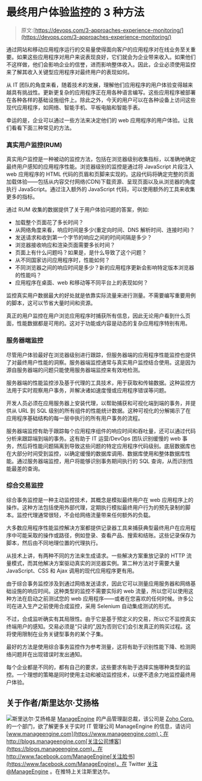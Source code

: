 # 最终用户体验监控的 3 种方法

> 原文:[https://devops.com/3-approaches-experience-monitoring/](https://devops.com/3-approaches-experience-monitoring/)

通过网站和移动应用程序运行的交易量使得面向客户的应用程序对在线业务至关重要。如果这些应用程序对用户来说表现良好，它们就会为企业带来收入。如果他们不这样做，他们会影响企业的信誉，进而影响整体收入。因此，企业必须使用监控来了解其收入关键型应用程序对最终用户的表现如何。

从 IT 团队的角度来看，随着技术的发展，理解他们应用程序的用户体验变得越来越具有挑战性。更新更复杂的应用程序正在用各种语言编写。这些应用程序被部署在各种各样的基础设施组件上。除此之外，今天的用户可以在各种设备上访问这些现代应用程序，如网络、智能手机、平板电脑和智能手表。

幸运的是，企业可以通过一些方法来决定他们的 web 应用程序的用户体验。让我们看看下面三种常见的方法。

### 真实用户监控(RUM)

真实用户监控是一种被动的监控方法，包括在浏览器级别收集指标，以准确地确定最终用户感知的应用程序性能。浏览器级别的监控是通过将 JavaScript 片段注入 web 应用程序的 HTML 代码的页眉和页脚来实现的。这段代码将确定完整的页面加载体验——包括从内容交付网络(CDN)下载资源、呈现页面以及从浏览器的角度执行 JavaScript。通过注入额外的 JavaScript 代码，可以使用额外的工具来收集更多的指标。

通过 RUM 收集的数据提供了关于用户体验问题的答案，例如:

*   加载整个页面花了多长时间？
*   从网络角度来看，响应时间是多少(重定向时间、DNS 解析时间、连接时间)？
*   发送请求和收到第一个字节的响应之间的时间间隔是多少？
*   浏览器接收响应和渲染页面需要多长时间？
*   页面上有什么问题吗？如果是，是什么导致了这个问题？
*   从不同国家访问应用程序时，性能如何？
*   不同浏览器之间的响应时间是多少？新的应用程序更新会影响特定版本浏览器的性能吗？
*   应用程序在桌面、web 和移动等不同平台上的表现如何？

监控真实用户数据最大的好处就是依靠实际流量来进行测量。不需要编写重要用例的脚本，这可以节省大量时间和资源。

真正的用户监控在用户浏览应用程序时捕获所有信息，因此无论用户看到什么页面，性能数据都是可用的。这对于功能或内容是动态的复杂应用程序特别有用。

### 服务器端监控

尽管用户体验最好在浏览器级别进行跟踪，但服务器端的应用程序性能监控也提供了对最终用户性能的洞察。服务器端监控通常与真实用户监控结合使用。这是因为源自服务器端的问题只能使用服务器端监控来有效地检测。

服务器端的性能监控涉及基于代理的工具技术，用于获取和传输数据。这种监控方法用于实时观察用户事务，并解决诸如速度慢或应用程序错误等问题。

开发人员必须在应用服务器上安装代理，以帮助捕获和可视化端到端的事务，并提供从 URL 到 SQL 级别的所有组件的性能统计数据。这种可视化的分解揭示了在应用程序基础结构的每一层中执行的所有用户事务的流程。

服务器端监控有助于跟踪每个应用程序组件的响应时间和吞吐量，还可以通过代码分析来跟踪端到端的事务。这有助于 IT 运营/DevOps 团队识别缓慢的 web 事务，然后将性能问题隔离到导致这些问题的特定应用程序代码级别。底层数据库也在大部分时间受到监控，以确定缓慢的数据库调用、数据库使用和整体数据库性能。通过服务器端监控，用户将能够识别事务期间执行的 SQL 查询，从而识别性能最差的查询。

### 综合交易监控

综合事务监控是一种主动监控技术，其概念是模拟最终用户在 web 应用程序上的操作。这种方法包括使用外部代理，定期执行模拟最终用户行为的预先录制的脚本。监控代理通常很轻，不会给网络流量带来任何额外的负载。

大多数应用程序性能监控解决方案都提供记录器工具来捕获典型最终用户在应用程序中可能采取的操作或路径，例如登录、查看产品、搜索和结账。这些记录保存为脚本，然后由不同地理位置的代理执行。

从技术上讲，有两种不同的方法来生成请求。一些解决方案重放记录的 HTTP 流量模式，而其他解决方案驱动真实的浏览器实例。第二种方法对于需要大量 JavaScript、CSS 和 Ajax 调用的现代应用程序更有用。

由于综合事务监控涉及到通过网络发送请求，因此它可以测量应用服务器和网络基础设施的响应时间。这种类型的监控不需要实际的 web 流量，所以您可以使用这种方法在启动之前测试您的 web 应用程序——或者在您喜欢的任何时候。许多公司在进入生产之前使用合成监控，采用 Selenium 自动集成测试的形式。

不过，合成监听确实有其局限性。由于它是基于预定义的交易，所以它不监控真实终端用户的感知。交易必须是“只读的”,因为否则它们会引发真正的购买过程。这将使用限制在业务关键型事务的某个子集。

最好的方法是使用综合事务监控作为参考测量，这将有助于识别性能下降、检测网络问题并在出现错误时发出通知。

每个企业都是不同的，都有自己的要求，这些要求有助于选择实施哪种类型的监控。一个理想的策略是同时使用主动和被动监控技术，以便不遗余力地监控最终用户体验。

## 关于作者/斯里达尔·艾扬格

![](../Images/35e932db748952815b81764461177642.png)斯里达尔·艾扬格是 [ManageEngine](https://www.manageengine.com/) 的产品管理副总裁，该公司是 [Zoho Corp.](https://www.zohocorp.com/) 的一个部门，欲了解更多关于实时 IT 管理公司 ManageEngine 的信息，请访问[www.manageengine.com](https://www.manageengine.com)；在 http://blogs.manageengine.com[关注公司博客](https://blogs.manageengine.com)，在 http://www.facebook.com/ManageEngine[关注脸书](https://www.facebook.com/ManageEngine)，在 Twitter [关注@ManageEngine](https://www.twitter.com/manageengine) 。在推特上关注斯里达尔。